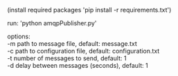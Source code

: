(install required packages 'pip install -r requirements.txt')

run:    'python amqpPublisher.py'

options:    
            -m path to message file, default: message.txt  
            -c path to configuration file, default: configuration.txt  
            -t number of messages to send, default: 1  
            -d delay between messages (seconds), default: 1  
